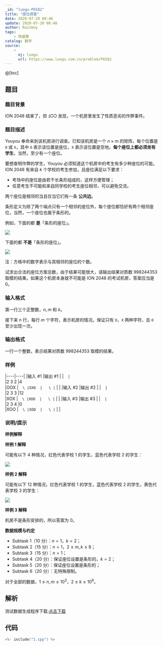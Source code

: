 ```yaml
---
_id: "luogu-P6582"
title: "座位调查"
date: 2020-07-20 08:48
update: 2020-07-20 08:48
author: Rainboy
tags:
    - 快速幂
catalog: 数学
source: 
    - 
      oj: luogu
      url: https://www.luogu.com.cn/problem/P6582
---
```


@[toc]

## 题目

### 题目背景 
ION 2048 结束了，但 ℲƆƆ 发现，一个机房里发生了性质恶劣的作弊事件。



### 题目描述

Youyou 奉命来到该机房进行调查。已知该机房是一个 $n \times m$ 的矩阵，每个位置是 `O` 或 `X`，其中 `O` 表示该位置是座位，`X` 表示该位置是空地。**每个座位上都必须坐有学生**，当然，至少有一个座位。

要想查明作弊的学生，Youyou 必须知道这个机房中的考生有多少种座位的可能。ION 2048 有来自 $k$ 个学校的考生参加，且座位满足以下要求：

* 考场中的座位是由若干长条形组成的，这样方便管理；
* 任意考生不可能和来自同学校的考生座位相邻，可以避免交流。

两个座位是相邻的当且仅当它们有一条 **公共边**。

条形定义为除了两个端点只有一个相邻的座位外，每个座位都恰好有两个相邻座位，当然，一个座位也属于条形的。

例如，下面的都 **是**「条形的座位」。

![](https://cdn.luogu.com.cn/upload/image_hosting/18u2n3ap.png)

下面的都 **不是**「条形的座位」。

![](https://cdn.luogu.com.cn/upload/image_hosting/t08u6swy.png)

注：方格中的数字表示与其相邻的座位的个数。

试求出合法的座位方案总数，由于结果可能很大，请输出结果对质数 $998244353$ 取模的结果。如果这个机房本身就不可能是 ION 2048 的考试机房，答案应当是 $0$。



### 输入格式
第一行三个正整数，$n,m$ 和 $k$。

接下来 $n$ 行，每行 $m$ 个字符，表示机房的情况。保证只有 `O`，`X` 两种字符，且 `O` 至少出现一次。



### 输出格式

一行一个整数，表示结果对质数 $998244353$ 取模的结果。



### 样例

|----|----|
|输入 #1  |输出 #1  |
|```  |```  \
|2 3 2  |4  \
|OOX  |```  \
|XXO  |   \
|```  |   |
|输入 #2  |输出 #2  |
|```  |```  \
|2 3 3  |12  \
|XOX  |```  \
|XOO  |   \
|```  |   |
|输入 #3  |输出 #3  |
|```  |```  \
|2 3 4  |0  \
|XOO  |```  \
|XOO  |   \
|```  |   |



### 说明/提示
**样例解释**

**样例 1 解释**

可能有以下 $4$ 种情况，红色代表学校 $1$ 的学生，蓝色代表学校 $2$ 的学生：

![](https://cdn.luogu.com.cn/upload/image_hosting/zhblf8i3.png)

**样例 2 解释**

可能有以下 $12$ 种情况，红色代表学校 $1$ 的学生，蓝色代表学校 $2$ 的学生，黄色代表学校 $3$ 的学生：

![](https://cdn.luogu.com.cn/upload/image_hosting/6wkovo5k.png)

**样例 3 解释**

机房不是条形安排的，所以答案为 $0$。

**数据规模与约定**

* Subtask 1（10 分）：$n = 1$，$k = 2$；
* Subtask 2（15 分）：$n = 1$，$2 \le m,k \le 8$；
* Subtask 3（15 分）：$n = 1$；
* Subtask 4（20 分）：保证座位设置是条形的，$k = 2$；
* Subtask 5（20 分）：保证座位设置是条形的；
* Subtask 6（20 分）：无特殊限制。

对于全部的数据，$1 \le n, m \le 10^3$，$2 \le k \le 10^9$。


## 解析

测试数据生成程序下载:[点击下载](./data_generator.py)



## 代码

```c
<%- include("1.cpp") %>
```
